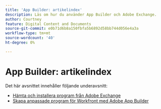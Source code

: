 ```yaml
---
title: 'App Builder: artikelindex'
description: Läs om hur du använder App Builder och Adobe Exchange.
author: Courtney
feature: Digital Content and Documents
source-git-commit: e0b71d6b8a150fbfa5b6892d58bb744d056e4a3a
workflow-type: tm+mt
source-wordcount: '40'
ht-degree: 0%

---
```


# App Builder: artikelindex

Det här avsnittet innehåller följande underavsnitt:

* [Hämta och installera program från Adobe Exchange](/help/quicksilver/app-builder/install-apps-on-exchange.md)
* [Skapa anpassade program för Workfront med Adobe App Builder](/help/quicksilver/app-builder/install-apps-on-exchange.md)